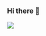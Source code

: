 ### Hi there 👋

<a style="pointer-events: none;">
  <img src="https://github-readme-stats.vercel.app/api?username=onlyjot&show_icons=truef"/>
</a>

<!--
**onlyjot/onlyjot** is a ✨ _special_ ✨ repository because its `README.md` (this file) appears on your GitHub profile.

Here are some ideas to get you started:

- 🔭 I’m currently working on ...
- 🌱 I’m currently learning ...
- 👯 I’m looking to collaborate on ...
- 🤔 I’m looking for help with ...
- 💬 Ask me about ...
- 📫 How to reach me: ...
- 😄 Pronouns: ...
- ⚡ Fun fact: ...
-->
